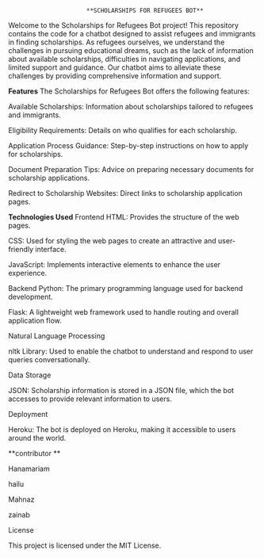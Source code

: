                           **SCHOLARSHIPS FOR REFUGEES BOT**
Welcome to the Scholarships for Refugees Bot project! This repository contains the code for a chatbot designed to assist refugees and immigrants in finding scholarships. As refugees ourselves, we understand the challenges in pursuing educational dreams, such as the lack of information about available scholarships, difficulties in navigating applications, and limited support and guidance. Our chatbot aims to alleviate these challenges by providing comprehensive information and support.

**Features**
The Scholarships for Refugees Bot offers the following features:

Available Scholarships: Information about scholarships tailored to refugees and immigrants.

Eligibility Requirements: Details on who qualifies for each scholarship.

Application Process Guidance: Step-by-step instructions on how to apply for scholarships.

Document Preparation Tips: Advice on preparing necessary documents for scholarship applications.

Redirect to Scholarship Websites: Direct links to scholarship application pages.

**Technologies Used**
Frontend 
HTML: Provides the structure of the web pages.

CSS: Used for styling the web pages to create an attractive and user-friendly interface.

JavaScript: Implements interactive elements to enhance the user experience.

Backend
Python: The primary programming language used for backend development.

Flask: A lightweight web framework used to handle routing and overall application flow.

Natural Language Processing

nltk Library: Used to enable the chatbot to understand and respond to user queries
conversationally.

Data Storage

JSON: Scholarship information is stored in a JSON file, which the bot accesses to provide relevant information to users.

Deployment

Heroku: The bot is deployed on Heroku, making it accessible to users around the world.

**contributor **

Hanamariam 

hailu

Mahnaz

zainab

License

This project is licensed under the MIT License.

